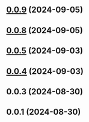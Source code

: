 ## [0.0.9](https://github.com/andrehrferreira/cmmv-reactivity/compare/v0.0.8...v0.0.9) (2024-09-05)

## [0.0.8](https://github.com/andrehrferreira/cmmv-reactivity/compare/v0.0.6...v0.0.8) (2024-09-05)

## [0.0.5](https://github.com/andrehrferreira/cmmv-reactivity/compare/v0.0.4...v0.0.5) (2024-09-03)

## [0.0.4](https://github.com/andrehrferreira/cmmv-reactivity/compare/v0.0.3...v0.0.4) (2024-09-03)

## 0.0.3 (2024-08-30)

## 0.0.1 (2024-08-30)
